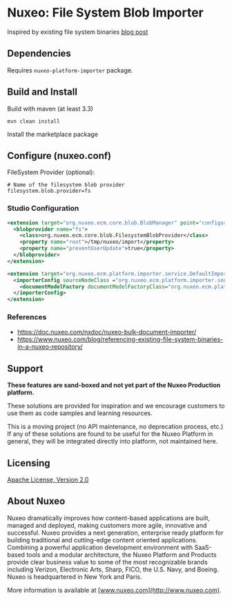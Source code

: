 # Nuxeo: File System Blob Importer

Inspired by existing file system binaries [blog post](https://www.nuxeo.com/blog/referencing-existing-file-system-binaries-in-a-nuxeo-repository/)

## Dependencies

Requires `nuxeo-platform-importer` package.

## Build and Install

Build with maven (at least 3.3)

```
mvn clean install
```

Install the marketplace package

## Configure (nuxeo.conf)

FileSystem Provider (optional):

```
# Name of the filesystem blob provider
filesystem.blob.provider=fs
```

### Studio Configuration

```xml
<extension target="org.nuxeo.ecm.core.blob.BlobManager" point="configuration">
  <blobprovider name="fs">
    <class>org.nuxeo.ecm.core.blob.FilesystemBlobProvider</class>
    <property name="root">/tmp/nuxeo/import</property>
    <property name="preventUserUpdate">true</property>
  </blobprovider>
</extension>

<extension target="org.nuxeo.ecm.platform.importer.service.DefaultImporterComponent" point="importerConfiguration">
  <importerConfig sourceNodeClass ="org.nuxeo.ecm.platform.importer.source.FileSourceNode" >
    <documentModelFactory documentModelFactoryClass="org.nuxeo.ecm.platform.importer.externalblob.factories.FileSystemDocumentModelFactory" />
  </importerConfig>
</extension>
```

### References

- https://doc.nuxeo.com/nxdoc/nuxeo-bulk-document-importer/
- https://www.nuxeo.com/blog/referencing-existing-file-system-binaries-in-a-nuxeo-repository/

## Support

**These features are sand-boxed and not yet part of the Nuxeo Production platform.**

These solutions are provided for inspiration and we encourage customers to use them as code samples and learning resources.

This is a moving project (no API maintenance, no deprecation process, etc.) If any of these solutions are found to be useful for the Nuxeo Platform in general, they will be integrated directly into platform, not maintained here.

## Licensing

[Apache License, Version 2.0](http://www.apache.org/licenses/LICENSE-2.0)

## About Nuxeo

Nuxeo dramatically improves how content-based applications are built, managed and deployed, making customers more agile, innovative and successful. Nuxeo provides a next generation, enterprise ready platform for building traditional and cutting-edge content oriented applications. Combining a powerful application development environment with SaaS-based tools and a modular architecture, the Nuxeo Platform and Products provide clear business value to some of the most recognizable brands including Verizon, Electronic Arts, Sharp, FICO, the U.S. Navy, and Boeing. Nuxeo is headquartered in New York and Paris.

More information is available at [www.nuxeo.com](http://www.nuxeo.com).

